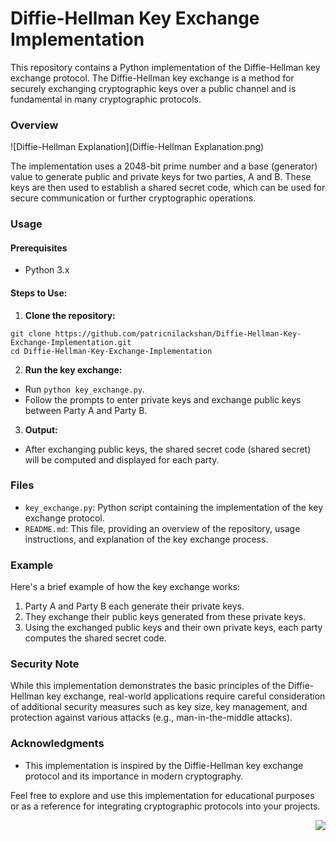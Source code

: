 # Diffie-Hellman Key Exchange Implementation

This repository contains a Python implementation of the Diffie-Hellman key exchange protocol. The Diffie-Hellman key exchange is a method for securely exchanging cryptographic keys over a public channel and is fundamental in many cryptographic protocols.

### Overview

![Diffie-Hellman Explanation](Diffie-Hellman Explanation.png)

The implementation uses a 2048-bit prime number and a base (generator) value to generate public and private keys for two parties, A and B. These keys are then used to establish a shared secret code, which can be used for secure communication or further cryptographic operations.

### Usage

#### Prerequisites
- Python 3.x

#### Steps to Use:
1. **Clone the repository:**
```shell
git clone https://github.com/patricnilackshan/Diffie-Hellman-Key-Exchange-Implementation.git
cd Diffie-Hellman-Key-Exchange-Implementation
```


2. **Run the key exchange:**
- Run `python key_exchange.py`.
- Follow the prompts to enter private keys and exchange public keys between Party A and Party B.


3. **Output:**
- After exchanging public keys, the shared secret code (shared secret) will be computed and displayed for each party.


### Files

- `key_exchange.py`: Python script containing the implementation of the key exchange protocol.
- `README.md`: This file, providing an overview of the repository, usage instructions, and explanation of the key exchange process.

### Example

Here's a brief example of how the key exchange works:

1. Party A and Party B each generate their private keys.
2. They exchange their public keys generated from these private keys.
3. Using the exchanged public keys and their own private keys, each party computes the shared secret code.

### Security Note

While this implementation demonstrates the basic principles of the Diffie-Hellman key exchange, real-world applications require careful consideration of additional security measures such as key size, key management, and protection against various attacks (e.g., man-in-the-middle attacks).


### Acknowledgments

- This implementation is inspired by the Diffie-Hellman key exchange protocol and its importance in modern cryptography.

Feel free to explore and use this implementation for educational purposes or as a reference for integrating cryptographic protocols into your projects.

<img align="right" src="https://visitor-badge.laobi.icu/badge?page_id=patricnilackshan.Diffie-Hellman-Key-Exchange-Implementation" />
